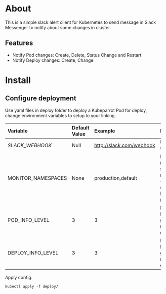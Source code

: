# About

This is a simple slack alert client for Kubernetes to send message in Slack Messenger
to notify about some changes in cluster.

## Features
 - Notify Pod changes: Create, Delete, Status Change and Restart
 - Notify Deploy changes: Create, Change


# Install

## Configure deployment
Use yaml files in deploy folder to deploy a Kubeparrot Pod for deploy, change
environment variables to setup to your linking.

| Variable           | Default Value | Example                   | Description |
| :---               | :---          | :---                      | :---        |
| *SLACK_WEBHOOK*    | Null          |  http://slack.com/webhook | Url for slack webhook |
| MONITOR_NAMESPACES | None          | production,default        | If you need monitor specific namespaces (comma separated). Default is all namespaces. |
| POD_INFO_LEVEL     | 3             | 3                         | Information Level. 1 - 4, greater is more detailed. |
| DEPLOY_INFO_LEVEL  | 3             | 3                         | Information Level. 1 - 4, greater is more detailed. |

Apply config:

```
kubectl apply -f deploy/
```
